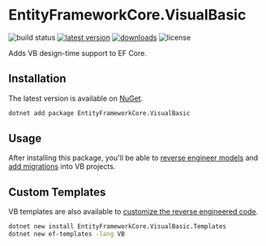 EntityFrameworkCore.VisualBasic
===============================

![build status](https://img.shields.io/github/actions/workflow/status/efcore/EFCore.VisualBasic/dotnet.yml?branch=master) [![latest version](https://img.shields.io/nuget/v/EntityFrameworkCore.VisualBasic)](https://www.nuget.org/packages/EntityFrameworkCore.VisualBasic) [![downloads](https://img.shields.io/nuget/dt/EntityFrameworkCore.VisualBasic)](https://www.nuget.org/packages/EntityFrameworkCore.VisualBasic) ![license](https://img.shields.io/github/license/efcore/EFCore.VisualBasic)

Adds VB design-time support to EF Core.

Installation
------------

The latest version is available on [NuGet](https://www.nuget.org/packages/EntityFrameworkCore.VisualBasic).

```sh
dotnet add package EntityFrameworkCore.VisualBasic
```

Usage
-----
After installing this package, you'll be able to [reverse engineer models](https://docs.microsoft.com/ef/core/managing-schemas/scaffolding) and [add migrations](https://docs.microsoft.com/ef/core/managing-schemas/migrations/) into VB projects.

Custom Templates
----------------
VB templates are also available to [customize the reverse engineered code](https://learn.microsoft.com/ef/core/managing-schemas/scaffolding/templates).

```sh
dotnet new install EntityFrameworkCore.VisualBasic.Templates
dotnet new ef-templates -lang VB
```
